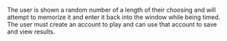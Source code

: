 The user is shown a random number of a length of their choosing and will attempt to memorize it and enter it back into the window while being timed. 
The user must create an account to play and can use that account to save and view results. 
